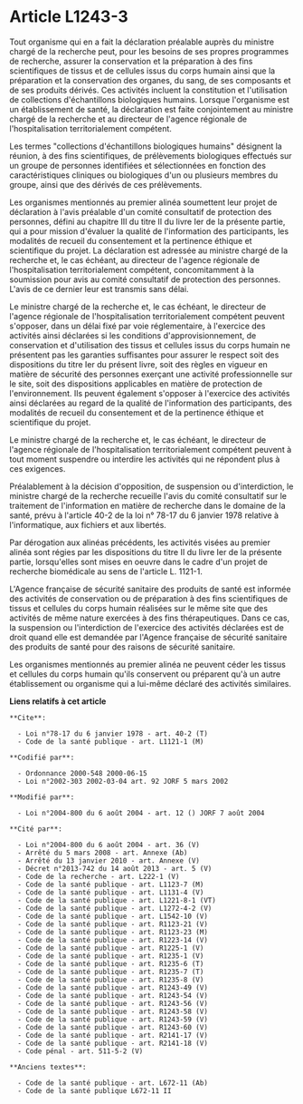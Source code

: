 # Article L1243-3

Tout organisme qui en a fait la déclaration préalable auprès du ministre chargé de la recherche peut, pour les besoins de ses
propres programmes de recherche, assurer la conservation et la préparation à des fins scientifiques de tissus et de cellules
issus du corps humain ainsi que la préparation et la conservation des organes, du sang, de ses composants et de ses produits
dérivés. Ces activités incluent la constitution et l'utilisation de collections d'échantillons biologiques humains. Lorsque
l'organisme est un établissement de santé, la déclaration est faite conjointement au ministre chargé de la recherche et au
directeur de l'agence régionale de l'hospitalisation territorialement compétent.

Les termes "collections d'échantillons biologiques humains" désignent la réunion, à des fins scientifiques, de prélèvements
biologiques effectués sur un groupe de personnes identifiées et sélectionnées en fonction des caractéristiques cliniques ou
biologiques d'un ou plusieurs membres du groupe, ainsi que des dérivés de ces prélèvements.

Les organismes mentionnés au premier alinéa soumettent leur projet de déclaration à l'avis préalable d'un comité consultatif
de protection des personnes, défini au chapitre III du titre II du livre Ier de la présente partie, qui a pour mission
d'évaluer la qualité de l'information des participants, les modalités de recueil du consentement et la pertinence éthique et
scientifique du projet. La déclaration est adressée au ministre chargé de la recherche et, le cas échéant, au directeur de
l'agence régionale de l'hospitalisation territorialement compétent, concomitamment à la soumission pour avis au comité
consultatif de protection des personnes. L'avis de ce dernier leur est transmis sans délai.

Le ministre chargé de la recherche et, le cas échéant, le directeur de l'agence régionale de l'hospitalisation
territorialement compétent peuvent s'opposer, dans un délai fixé par voie réglementaire, à l'exercice des activités ainsi
déclarées si les conditions d'approvisionnement, de conservation et d'utilisation des tissus et cellules issus du corps
humain ne présentent pas les garanties suffisantes pour assurer le respect soit des dispositions du titre Ier du présent
livre, soit des règles en vigueur en matière de sécurité des personnes exerçant une activité professionnelle sur le site,
soit des dispositions applicables en matière de protection de l'environnement. Ils peuvent également s'opposer à l'exercice
des activités ainsi déclarées au regard de la qualité de l'information des participants, des modalités de recueil du
consentement et de la pertinence éthique et scientifique du projet.

Le ministre chargé de la recherche et, le cas échéant, le directeur de l'agence régionale de l'hospitalisation
territorialement compétent peuvent à tout moment suspendre ou interdire les activités qui ne répondent plus à ces exigences.

Préalablement à la décision d'opposition, de suspension ou d'interdiction, le ministre chargé de la recherche recueille
l'avis du comité consultatif sur le traitement de l'information en matière de recherche dans le domaine de la santé, prévu à
l'article 40-2 de la loi n° 78-17 du 6 janvier 1978 relative à l'informatique, aux fichiers et aux libertés.

Par dérogation aux alinéas précédents, les activités visées au premier alinéa sont régies par les dispositions du titre II du
livre Ier de la présente partie, lorsqu'elles sont mises en oeuvre dans le cadre d'un projet de recherche biomédicale au sens
de l'article L. 1121-1.

L'Agence française de sécurité sanitaire des produits de santé est informée des activités de conservation ou de préparation à
des fins scientifiques de tissus et cellules du corps humain réalisées sur le même site que des activités de même nature
exercées à des fins thérapeutiques. Dans ce cas, la suspension ou l'interdiction de l'exercice des activités déclarées est de
droit quand elle est demandée par l'Agence française de sécurité sanitaire des produits de santé pour des raisons de sécurité
sanitaire.

Les organismes mentionnés au premier alinéa ne peuvent céder les tissus et cellules du corps humain qu'ils conservent ou
préparent qu'à un autre établissement ou organisme qui a lui-même déclaré des activités similaires.

**Liens relatifs à cet article**

	**Cite**:

	  - Loi n°78-17 du 6 janvier 1978 - art. 40-2 (T)
	  - Code de la santé publique - art. L1121-1 (M)

	**Codifié par**:

	  - Ordonnance 2000-548 2000-06-15
	  - Loi n°2002-303 2002-03-04 art. 92 JORF 5 mars 2002

	**Modifié par**:

	  - Loi n°2004-800 du 6 août 2004 - art. 12 () JORF 7 août 2004

	**Cité par**:

	  - Loi n°2004-800 du 6 août 2004 - art. 36 (V)
	  - Arrêté du 5 mars 2008 - art. Annexe (Ab)
	  - Arrêté du 13 janvier 2010 - art. Annexe (V)
	  - Décret n°2013-742 du 14 août 2013 - art. 5 (V)
	  - Code de la recherche - art. L222-1 (V)
	  - Code de la santé publique - art. L1123-7 (M)
	  - Code de la santé publique - art. L1131-4 (V)
	  - Code de la santé publique - art. L1221-8-1 (VT)
	  - Code de la santé publique - art. L1272-4-2 (V)
	  - Code de la santé publique - art. L1542-10 (V)
	  - Code de la santé publique - art. R1123-21 (V)
	  - Code de la santé publique - art. R1123-23 (M)
	  - Code de la santé publique - art. R1223-14 (V)
	  - Code de la santé publique - art. R1225-1 (V)
	  - Code de la santé publique - art. R1235-1 (V)
	  - Code de la santé publique - art. R1235-6 (T)
	  - Code de la santé publique - art. R1235-7 (T)
	  - Code de la santé publique - art. R1235-8 (V)
	  - Code de la santé publique - art. R1243-49 (V)
	  - Code de la santé publique - art. R1243-54 (V)
	  - Code de la santé publique - art. R1243-56 (V)
	  - Code de la santé publique - art. R1243-58 (V)
	  - Code de la santé publique - art. R1243-59 (V)
	  - Code de la santé publique - art. R1243-60 (V)
	  - Code de la santé publique - art. R2141-17 (V)
	  - Code de la santé publique - art. R2141-18 (V)
	  - Code pénal - art. 511-5-2 (V)

	**Anciens textes**:

	  - Code de la santé publique - art. L672-11 (Ab)
	  - Code de la santé publique L672-11 II
